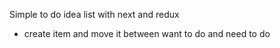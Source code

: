 Simple to do idea list with next and redux

- create item and move it between want to do and need to do
